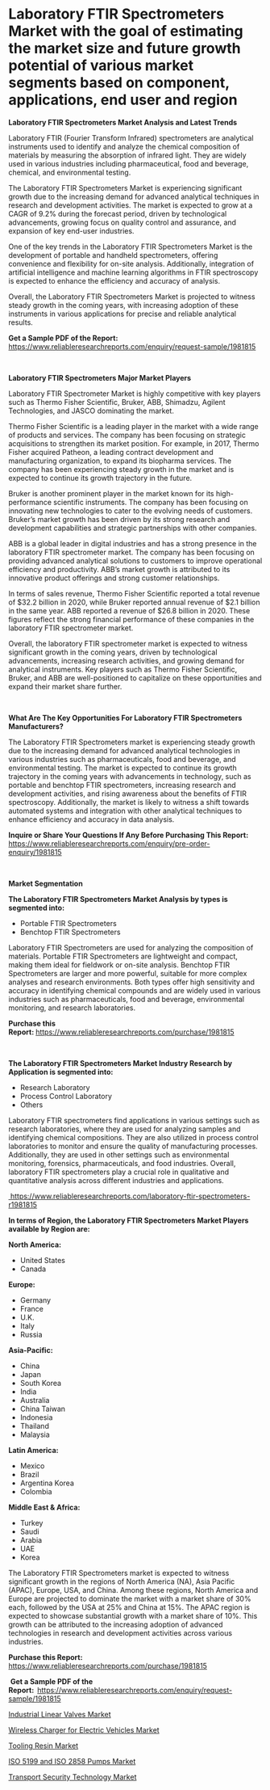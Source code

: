 <p><h1>Laboratory FTIR Spectrometers Market with the goal of estimating the market size and future growth potential of various market segments based on component, applications, end user and region</h1></p><p><strong>Laboratory FTIR Spectrometers Market Analysis and Latest Trends</strong></p>
<p><p>Laboratory FTIR (Fourier Transform Infrared) spectrometers are analytical instruments used to identify and analyze the chemical composition of materials by measuring the absorption of infrared light. They are widely used in various industries including pharmaceutical, food and beverage, chemical, and environmental testing.</p><p>The Laboratory FTIR Spectrometers Market is experiencing significant growth due to the increasing demand for advanced analytical techniques in research and development activities. The market is expected to grow at a CAGR of 9.2% during the forecast period, driven by technological advancements, growing focus on quality control and assurance, and expansion of key end-user industries.</p><p>One of the key trends in the Laboratory FTIR Spectrometers Market is the development of portable and handheld spectrometers, offering convenience and flexibility for on-site analysis. Additionally, integration of artificial intelligence and machine learning algorithms in FTIR spectroscopy is expected to enhance the efficiency and accuracy of analysis.</p><p>Overall, the Laboratory FTIR Spectrometers Market is projected to witness steady growth in the coming years, with increasing adoption of these instruments in various applications for precise and reliable analytical results.</p></p>
<p><strong>Get a Sample PDF of the Report:&nbsp;</strong> <a href="https://www.reliableresearchreports.com/enquiry/request-sample/1981815">https://www.reliableresearchreports.com/enquiry/request-sample/1981815</a></p>
<p>&nbsp;</p>
<p><strong>Laboratory FTIR Spectrometers Major Market Players</strong></p>
<p><p>Laboratory FTIR Spectrometer Market is highly competitive with key players such as Thermo Fisher Scientific, Bruker, ABB, Shimadzu, Agilent Technologies, and JASCO dominating the market.</p><p>Thermo Fisher Scientific is a leading player in the market with a wide range of products and services. The company has been focusing on strategic acquisitions to strengthen its market position. For example, in 2017, Thermo Fisher acquired Patheon, a leading contract development and manufacturing organization, to expand its biopharma services. The company has been experiencing steady growth in the market and is expected to continue its growth trajectory in the future.</p><p>Bruker is another prominent player in the market known for its high-performance scientific instruments. The company has been focusing on innovating new technologies to cater to the evolving needs of customers. Bruker’s market growth has been driven by its strong research and development capabilities and strategic partnerships with other companies.</p><p>ABB is a global leader in digital industries and has a strong presence in the laboratory FTIR spectrometer market. The company has been focusing on providing advanced analytical solutions to customers to improve operational efficiency and productivity. ABB’s market growth is attributed to its innovative product offerings and strong customer relationships.</p><p>In terms of sales revenue, Thermo Fisher Scientific reported a total revenue of $32.2 billion in 2020, while Bruker reported annual revenue of $2.1 billion in the same year. ABB reported a revenue of $26.8 billion in 2020. These figures reflect the strong financial performance of these companies in the laboratory FTIR spectrometer market.</p><p>Overall, the laboratory FTIR spectrometer market is expected to witness significant growth in the coming years, driven by technological advancements, increasing research activities, and growing demand for analytical instruments. Key players such as Thermo Fisher Scientific, Bruker, and ABB are well-positioned to capitalize on these opportunities and expand their market share further.</p></p>
<p>&nbsp;</p>
<p><strong>What Are The Key Opportunities For Laboratory FTIR Spectrometers Manufacturers?</strong></p>
<p><p>The Laboratory FTIR Spectrometers market is experiencing steady growth due to the increasing demand for advanced analytical technologies in various industries such as pharmaceuticals, food and beverage, and environmental testing. The market is expected to continue its growth trajectory in the coming years with advancements in technology, such as portable and benchtop FTIR spectrometers, increasing research and development activities, and rising awareness about the benefits of FTIR spectroscopy. Additionally, the market is likely to witness a shift towards automated systems and integration with other analytical techniques to enhance efficiency and accuracy in data analysis.</p></p>
<p><strong>Inquire or Share Your Questions If Any Before Purchasing This Report:</strong> <a href="https://www.reliableresearchreports.com/enquiry/pre-order-enquiry/1981815">https://www.reliableresearchreports.com/enquiry/pre-order-enquiry/1981815</a></p>
<p>&nbsp;</p>
<p><strong>Market Segmentation</strong></p>
<p><strong>The Laboratory FTIR Spectrometers Market Analysis by types is segmented into:</strong></p>
<p><ul><li>Portable FTIR Spectrometers</li><li>Benchtop FTIR Spectrometers</li></ul></p>
<p><p>Laboratory FTIR Spectrometers are used for analyzing the composition of materials. Portable FTIR Spectrometers are lightweight and compact, making them ideal for fieldwork or on-site analysis. Benchtop FTIR Spectrometers are larger and more powerful, suitable for more complex analyses and research environments. Both types offer high sensitivity and accuracy in identifying chemical compounds and are widely used in various industries such as pharmaceuticals, food and beverage, environmental monitoring, and research laboratories.</p></p>
<p><strong>Purchase this Report:&nbsp;</strong><a href="https://www.reliableresearchreports.com/purchase/1981815">https://www.reliableresearchreports.com/purchase/1981815</a></p>
<p>&nbsp;</p>
<p><strong>The Laboratory FTIR Spectrometers Market Industry Research by Application is segmented into:</strong></p>
<p><ul><li>Research Laboratory</li><li>Process Control Laboratory</li><li>Others</li></ul></p>
<p><p>Laboratory FTIR spectrometers find applications in various settings such as research laboratories, where they are used for analyzing samples and identifying chemical compositions. They are also utilized in process control laboratories to monitor and ensure the quality of manufacturing processes. Additionally, they are used in other settings such as environmental monitoring, forensics, pharmaceuticals, and food industries. Overall, laboratory FTIR spectrometers play a crucial role in qualitative and quantitative analysis across different industries and applications.</p></p>
<p><a href="https://www.reliableresearchreports.com/laboratory-ftir-spectrometers-r1981815">&nbsp;https://www.reliableresearchreports.com/laboratory-ftir-spectrometers-r1981815</a></p>
<p><strong>In terms of Region, the Laboratory FTIR Spectrometers Market Players available by Region are:</strong></p>
<p>
    <p> <strong> North America: </strong>
        <ul>
            <li>United States</li>
            <li>Canada</li>
        </ul>
        </p> 
    <p> <strong> Europe: </strong>
        <ul>
            <li>Germany</li>
            <li>France</li>
            <li>U.K.</li>
            <li>Italy</li>
            <li>Russia</li>
        </ul>
        </p> 
    <p> <strong> Asia-Pacific: </strong>
        <ul>
            <li>China</li>
            <li>Japan</li>
            <li>South Korea</li>
            <li>India</li>
            <li>Australia</li>
            <li>China Taiwan</li>
            <li>Indonesia</li>
            <li>Thailand</li>
            <li>Malaysia</li>
        </ul>
        </p> 
    <p> <strong> Latin America: </strong>
        <ul>
            <li>Mexico</li>
            <li>Brazil</li>
            <li>Argentina Korea</li>
            <li>Colombia</li>
        </ul>
        </p> 
    <p> <strong> Middle East & Africa: </strong>
        <ul>
            <li>Turkey</li>
            <li>Saudi</li>
            <li>Arabia</li>
            <li>UAE</li>
            <li>Korea</li>
        </ul>
    </p>
    </p>
<p><p>The Laboratory FTIR Spectrometers market is expected to witness significant growth in the regions of North America (NA), Asia Pacific (APAC), Europe, USA, and China. Among these regions, North America and Europe are projected to dominate the market with a market share of 30% each, followed by the USA at 25% and China at 15%. The APAC region is expected to showcase substantial growth with a market share of 10%. This growth can be attributed to the increasing adoption of advanced technologies in research and development activities across various industries.</p></p>
<p><strong>Purchase this Report: </strong><a href="https://www.reliableresearchreports.com/purchase/1981815">https://www.reliableresearchreports.com/purchase/1981815</a></p>
<p>&nbsp;<strong>Get a Sample PDF of the Report:&nbsp;&nbsp;</strong><a href="https://www.reliableresearchreports.com/enquiry/request-sample/1981815">https://www.reliableresearchreports.com/enquiry/request-sample/1981815</a></p>
<p><strong></strong></p>
<p><p><a href="https://github.com/marshallymanow/Market-Research-Report-List-1/blob/main/industrial-linear-valves-market.md">Industrial Linear Valves Market</a></p><p><a href="https://www.linkedin.com/pulse/wireless-charger-electric-vehicles-market-size-growing-cagr-sgdwe?trackingId=xiDe6R5dS%2BmBHn7TbyVkQQ%3D%3D">Wireless Charger for Electric Vehicles Market</a></p><p><a href="https://www.linkedin.com/pulse/global-tooling-resin-market-size-trends-analysis-regional-outlook-jldae?trackingId=y4j2XquQQL6OGqVFF1fiwg%3D%3D">Tooling Resin Market</a></p><p><a href="https://github.com/caicuccucga/Market-Research-Report-List-1/blob/main/iso-5199-and-iso-2858-pumps-market.md">ISO 5199 and ISO 2858 Pumps Market</a></p><p><a href="https://www.linkedin.com/pulse/transport-security-technology-market-size-segmentation-trends-xdixf?trackingId=A6TaJX4QQzmz5LAKxU79gg%3D%3D">Transport Security Technology Market</a></p></p>